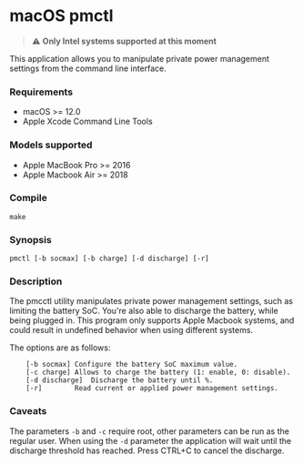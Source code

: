 # macOS pmctl
> :warning: **Only Intel systems supported at this moment**

This application allows you to manipulate private power management settings
 from the command line interface.

### Requirements
  - macOS >= 12.0
  - Apple Xcode Command Line Tools

### Models supported
  - Apple MacBook Pro >= 2016
  - Apple Macbook Air >= 2018

### Compile
```
make
```

### Synopsis
```
pmctl [-b socmax] [-b charge] [-d discharge] [-r]
```

### Description
The pmcctl utility manipulates private power management settings, such as
 limiting the battery SoC. You're also able to discharge the battery, while
 being plugged in. This program only supports Apple Macbook systems, and could
 result in undefined behavior when using different systems.

The options are as follows:
```
	[-b socmax]	Configure the battery SoC maximum value.
	[-c charge]	Allows to charge the battery (1: enable, 0: disable).
	[-d discharge]	Discharge the battery until %.
	[-r]		Read current or applied power management settings.
```


### Caveats
The parameters `-b` and `-c` require root, other parameters can be run as the
 regular user.
When using the `-d` parameter the application will wait until the discharge
 threshold has reached. Press CTRL+C to cancel the discharge.
